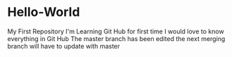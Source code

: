 # Hello-World
My First Repository
I'm Learning Git Hub for first time 
I would love to know everything in Git Hub
The master branch has been edited
the next merging branch will have to update with master
